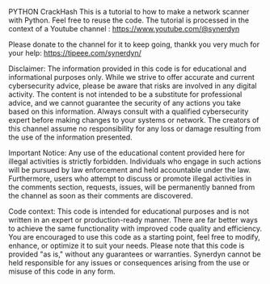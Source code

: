 PYTHON CrackHash
This is a tutorial to how to make a network scanner with Python. Feel free to reuse the code. The tutorial is processed in the context of a Youtube channel : https://www.youtube.com/@synerdyn

Please donate to the channel for it to keep going, thankk you very much for your help: https://tipeee.com/synerdyn/

Disclaimer:
The information provided in this code is for educational and informational purposes only. While we strive to offer accurate and current cybersecurity advice, please be aware that risks are involved in any digital activity. The content is not intended to be a substitute for professional advice, and we cannot guarantee the security of any actions you take based on this information. Always consult with a qualified cybersecurity expert before making changes to your systems or network. The creators of this channel assume no responsibility for any loss or damage resulting from the use of the information presented.

Important Notice:
Any use of the educational content provided here for illegal activities is strictly forbidden. Individuals who engage in such actions will be pursued by law enforcement and held accountable under the law. Furthermore, users who attempt to discuss or promote illegal activities in the comments section, requests, issues, will be permanently banned from the channel as soon as their comments are discovered.

Code context:
This code is intended for educational purposes and is not written in an expert or production-ready manner. There are far better ways to achieve the same functionality with improved code quality and efficiency. You are encouraged to use this code as a starting point, feel free to modify, enhance, or optimize it to suit your needs. Please note that this code is provided "as is," without any guarantees or warranties. Synerdyn cannot be held responsible for any issues or consequences arising from the use or misuse of this code in any form.
